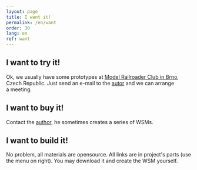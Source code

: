 ```yaml
---
layout: page
title: I want it!
permalink: /en/want
order: 30
lang: en
ref: want
---
```


## I want to try it!

Ok, we usually have some prototypes at [Model Railroader Club in
Brno](https://kmz-brno.cz/), Czech Republic. Just send an e-mail to the
[autor](/en/about) and we can arrange a meeting.

## I want to buy it!

Contact the [author](/en/about), he sometimes creates a series of WSMs.

## I want to build it!

No problem, all materials are opensource. All links are in project's parts (use
the menu on right). You may download it and create the WSM yourself.
